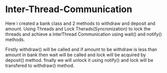 # Inter-Thread-Communication

Here i created a bank class and 2 methods to withdraw and deposit and amount.
Using Threads and Lock Therads(Syncronization) to lock the threads and achieve a interThread Communication using wait() and notify() methods.

Firstly withdraw() will be called and if amount to be withdraw is less than amount in bank then wait will be called and lock will be acquired by deposit() method. finally we will unlock it using notify() and lock will be transfered to withdraw() method.